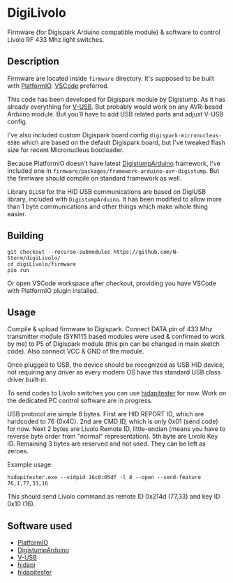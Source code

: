 # DigiLivolo

Firmware (for Digispark Arduino compatible module) & software to control Livolo RF 433 Mhz light switches.

## Description

Firmware are located inside `firmware` directory. It's supposed to be built with
[PlatformIO](https://platformio.org/). [VSCode](https://code.visualstudio.com/) preferred.

This code has been developed for Digispark module by Digistump. As it has already everything for
[V-USB](https://www.obdev.at/products/vusb/index.html). But probably would work on any AVR-based Arduino
module. But you'll have to add USB related parts and adjust V-USB config.

I've also included custom Digispark board config `digispark-micronucleus-6586` which are based on the
default Digispark board, but I've tweaked flash size for recent Micronucleus bootloader.

Because PlatformIO doesn't have latest [DigistumpArduino](https://github.com/ArminJo/DigistumpArduino)
framework, I've included one in `firmware/packages/framework-arduino-avr-digistump`. But the firmware
should compile on standard framework as well.

Library `DLUSB` for the HID USB communications are based on DigiUSB library, included with
`DigistumpArduino`. It has been modified to allow more than 1 byte communications and other things which
make whole thing easier.

## Building

```console
git checkout --recurse-submodules https://github.com/N-Storm/digiLivolo/
cd digiLivolo/firmware
pio run
```

Or open VSCode workspace after checkout, providing you have VSCode with PlatformIO plugin installed.

## Usage

Compile & upload firmware to Digispark. Connect DATA pin of 433 Mhz transmitter module (SYN115 based modules
were used & confirmed to work by me) to P5 of Digispark module (this pin can be changed in main sketch code).
Also connect VCC & GND of the module.

Once plugged to USB, the device should be recognized as USB HID device, not requiring any driver as every
modern OS have this standard USB class driver built-in.

To send codes to Livolo switches you can use [hidapitester](https://github.com/todbot/hidapitester) for now.
Work on the dedicated PC control software are in progress.

USB protocol are simple 8 bytes. First are HID REPORT ID, which are hardcoded to 76 (0x4C). 2nd are CMD ID,
which is only 0x01 (send code) for now. Next 2 bytes are Livolo Remote ID, little-endian (means you have to
reverse byte order from "normal" representation). 5th byte are Livolo Key ID. Remaining 3 bytes are reserved
and not used. They can be left as zeroes.

Example usage:

```hidapitester.exe --vidpid 16c0:05df -l 8 --open --send-feature 76,1,77,33,16```

This should send Livolo command as remote ID 0x214d (77,33) and key ID 0x10 (16).

## Software used

* [PlatformIO](https://platformio.org/)
* [DigistumpArduino](https://github.com/ArminJo/DigistumpArduino)
* [V-USB](https://www.obdev.at/products/vusb/index.html)
* [hidapi](https://github.com/libusb/hidapi)
* [hidapitester](https://github.com/todbot/hidapitester)
